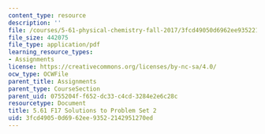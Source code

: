 ```yaml
---
content_type: resource
description: ''
file: /courses/5-61-physical-chemistry-fall-2017/3fcd49050d6962ee93522142951270ed_MIT5_61F17_pset2_soln.pdf
file_size: 442075
file_type: application/pdf
learning_resource_types:
- Assignments
license: https://creativecommons.org/licenses/by-nc-sa/4.0/
ocw_type: OCWFile
parent_title: Assignments
parent_type: CourseSection
parent_uid: 0755204f-f652-dc33-c4cd-3284e2e6c28c
resourcetype: Document
title: 5.61 F17 Solutions to Problem Set 2
uid: 3fcd4905-0d69-62ee-9352-2142951270ed
---
```

